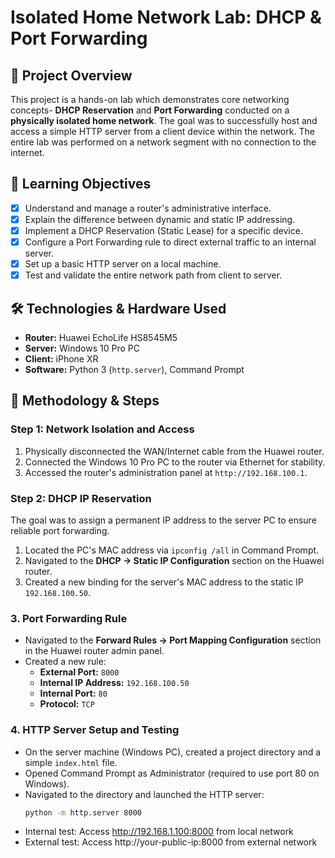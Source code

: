 # Isolated Home Network Lab: DHCP & Port Forwarding

## 📖 Project Overview

This project is a hands-on lab which demonstrates core networking concepts- **DHCP Reservation** and **Port Forwarding** conducted on a **physically isolated home network**. The goal was to successfully host and access a simple HTTP server from a client device within the network. The entire lab was performed on a network segment with no connection to the internet.

## 🎯 Learning Objectives

- [x] Understand and manage a router's administrative interface.
- [x] Explain the difference between dynamic and static IP addressing.
- [x] Implement a DHCP Reservation (Static Lease) for a specific device.
- [x] Configure a Port Forwarding rule to direct external traffic to an internal server.
- [x] Set up a basic HTTP server on a local machine.
- [x] Test and validate the entire network path from client to server.

## 🛠️ Technologies & Hardware Used

- **Router:** Huawei EchoLife HS8545M5 
- **Server:** Windows 10 Pro PC
- **Client:** iPhone XR
- **Software:** Python 3 (`http.server`), Command Prompt

## 🔧 Methodology & Steps

### Step 1: Network Isolation and Access
1. Physically disconnected the WAN/Internet cable from the Huawei router.
2. Connected the Windows 10 Pro PC to the router via Ethernet for stability.
3. Accessed the router's administration panel at `http://192.168.100.1`.

### Step 2: DHCP IP Reservation
The goal was to assign a permanent IP address to the server PC to ensure reliable port forwarding.
1. Located the PC's MAC address via `ipconfig /all` in Command Prompt.
2. Navigated to the **DHCP -> Static IP Configuration** section on the Huawei router.
3. Created a new binding for the server's MAC address to the static IP `192.168.100.50`.

### 3. Port Forwarding Rule
- Navigated to the **Forward Rules -> Port Mapping Configuration**  section in the Huawei router admin panel.
- Created a new rule:
  - **External Port:** `8000`
  - **Internal IP Address:** `192.168.100.50`
  - **Internal Port:** `80`
  - **Protocol:** `TCP`

### 4. HTTP Server Setup and Testing
- On the server machine (Windows PC), created a project directory and a simple `index.html` file.
- Opened Command Prompt as Administrator (required to use port 80 on Windows).
- Navigated to the directory and launched the HTTP server:
  ```bash
  python -m http.server 8000
  
- Internal test: Access http://192.168.1.100:8000 from local network
- External test: Access http://your-public-ip:8000 from external network
